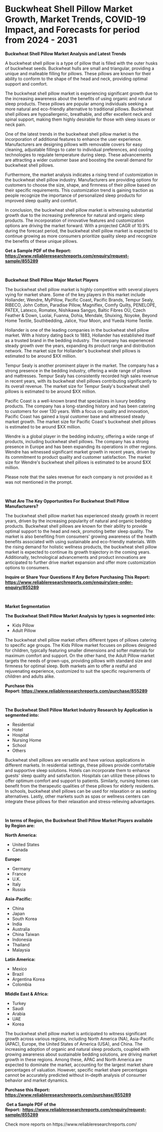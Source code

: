 <p><h1>Buckwheat Shell Pillow Market Growth, Market Trends, COVID-19 Impact, and Forecasts for period from 2024 - 2031</h1></p><p><strong>Buckwheat Shell Pillow Market Analysis and Latest Trends</strong></p>
<p><p>A buckwheat shell pillow is a type of pillow that is filled with the outer husks of buckwheat seeds. Buckwheat hulls are small and triangular, providing a unique and malleable filling for pillows. These pillows are known for their ability to conform to the shape of the head and neck, providing optimal support and comfort.</p><p>The buckwheat shell pillow market is experiencing significant growth due to the increasing awareness about the benefits of using organic and natural sleep products. These pillows are popular among individuals seeking a more natural and eco-friendly alternative to traditional pillows. Buckwheat shell pillows are hypoallergenic, breathable, and offer excellent neck and spinal support, making them highly desirable for those with sleep issues or neck pain.</p><p>One of the latest trends in the buckwheat shell pillow market is the incorporation of additional features to enhance the user experience. Manufacturers are designing pillows with removable covers for easy cleaning, adjustable fillings to cater to individual preferences, and cooling technologies to regulate temperature during sleep. These advancements are attracting a wider customer base and boosting the overall demand for buckwheat shell pillows.</p><p>Furthermore, the market analysis indicates a rising trend of customization in the buckwheat shell pillow industry. Manufacturers are providing options for customers to choose the size, shape, and firmness of their pillow based on their specific requirements. This customization trend is gaining traction as people recognize the importance of personalized sleep products for improved sleep quality and comfort.</p><p>In conclusion, the buckwheat shell pillow market is witnessing substantial growth due to the increasing preference for natural and organic sleep products. The incorporation of innovative features and customization options are driving the market forward. With a projected CAGR of 10.9% during the forecast period, the buckwheat shell pillow market is expected to continue growing as more consumers prioritize quality sleep and recognize the benefits of these unique pillows.</p></p>
<p><strong>Get a Sample PDF of the Report:&nbsp; <a href="https://www.reliableresearchreports.com/enquiry/request-sample/855289">https://www.reliableresearchreports.com/enquiry/request-sample/855289</a></strong></p>
<p>&nbsp;</p>
<p><strong>Buckwheat Shell Pillow Major Market Players</strong></p>
<p><p>The buckwheat shell pillow market is highly competitive with several players vying for market share. Some of the key players in this market include Hollander, Wendre, MyPillow, Pacific Coast, Pacific Brands, Tempur Sealy, RIBECO, John Cotton, Paradise Pillow, Magniflex, Comfy Quilts, PENELOPE, PATEX, Latexco, Romatex, Nishikawa Sangyo, Baltic Fibres OÜ, Czech Feather & Down, Luolai, Fuanna, Dohia, Mendale, Shuixing, Noyoke, Beyond Home Textile, Southbedding, Jalice, Your Moon, and Yueda Home Textile.</p><p>Hollander is one of the leading companies in the buckwheat shell pillow market. With a history dating back to 1883, Hollander has established itself as a trusted brand in the bedding industry. The company has experienced steady growth over the years, expanding its product range and distribution network. The market size for Hollander's buckwheat shell pillows is estimated to be around $XX million.</p><p>Tempur Sealy is another prominent player in the market. The company has a strong presence in the bedding industry, offering a wide range of pillows and mattresses. Tempur Sealy has consistently recorded high sales revenue in recent years, with its buckwheat shell pillows contributing significantly to its overall revenue. The market size for Tempur Sealy's buckwheat shell pillows is estimated to be around $XX million.</p><p>Pacific Coast is a well-known brand that specializes in luxury bedding products. The company has a long-standing history and has been catering to customers for over 130 years. With a focus on quality and innovation, Pacific Coast has gained a loyal customer base and witnessed steady market growth. The market size for Pacific Coast's buckwheat shell pillows is estimated to be around $XX million.</p><p>Wendre is a global player in the bedding industry, offering a wide range of products, including buckwheat shell pillows. The company has a strong presence in Europe and has been expanding its operations in other regions. Wendre has witnessed significant market growth in recent years, driven by its commitment to product quality and customer satisfaction. The market size for Wendre's buckwheat shell pillows is estimated to be around $XX million.</p><p>Please note that the sales revenue for each company is not provided as it was not mentioned in the prompt.</p></p>
<p>&nbsp;</p>
<p><strong>What Are The Key Opportunities For Buckwheat Shell Pillow Manufacturers?</strong></p>
<p><p>The buckwheat shell pillow market has experienced steady growth in recent years, driven by the increasing popularity of natural and organic bedding products. Buckwheat shell pillows are known for their ability to provide optimal support to the head and neck, promoting better sleep quality. The market is also benefiting from consumers' growing awareness of the health benefits associated with using sustainable and eco-friendly materials. With the rising demand for holistic wellness products, the buckwheat shell pillow market is expected to continue its growth trajectory in the coming years. Additionally, technological advancements and product innovations are anticipated to further drive market expansion and offer more customization options to consumers.</p></p>
<p><strong>Inquire or Share Your Questions If Any Before Purchasing This Report: <a href="https://www.reliableresearchreports.com/enquiry/pre-order-enquiry/855289">https://www.reliableresearchreports.com/enquiry/pre-order-enquiry/855289</a></strong></p>
<p>&nbsp;</p>
<p><strong>Market Segmentation</strong></p>
<p><strong>The Buckwheat Shell Pillow Market Analysis by types is segmented into:</strong></p>
<p><ul><li>Kids Pillow</li><li>Adult Pillow</li></ul></p>
<p><p>The buckwheat shell pillow market offers different types of pillows catering to specific age groups. The Kids Pillow market focuses on pillows designed for children, typically featuring smaller dimensions and softer materials for maximum comfort and support. On the other hand, the Adult Pillow market targets the needs of grown-ups, providing pillows with standard size and firmness for optimal sleep. Both markets aim to offer a restful and rejuvenating experience, customized to suit the specific requirements of children and adults alike.</p></p>
<p><strong>Purchase this Report:&nbsp;<a href="https://www.reliableresearchreports.com/purchase/855289">https://www.reliableresearchreports.com/purchase/855289</a></strong></p>
<p>&nbsp;</p>
<p><strong>The Buckwheat Shell Pillow Market Industry Research by Application is segmented into:</strong></p>
<p><ul><li>Residential</li><li>Hotel</li><li>Hospital</li><li>Nursing Home</li><li>School</li><li>Others</li></ul></p>
<p><p>Buckwheat shell pillows are versatile and have various applications in different markets. In residential settings, these pillows provide comfortable and supportive sleep solutions. Hotels can incorporate them to enhance guests' sleep quality and satisfaction. Hospitals can utilize these pillows to offer optimum comfort and support to patients. Similarly, nursing homes can benefit from the therapeutic qualities of these pillows for elderly residents. In schools, buckwheat shell pillows can be used for relaxation or as seating alternatives. Lastly, other markets such as spas or wellness centers can integrate these pillows for their relaxation and stress-relieving advantages.</p></p>
<p>&nbsp;</p>
<p><strong>In terms of Region, the Buckwheat Shell Pillow Market Players available by Region are:</strong></p>
<p>
    <p> <strong> North America: </strong>
        <ul>
            <li>United States</li>
            <li>Canada</li>
        </ul>
        </p> 
    <p> <strong> Europe: </strong>
        <ul>
            <li>Germany</li>
            <li>France</li>
            <li>U.K.</li>
            <li>Italy</li>
            <li>Russia</li>
        </ul>
        </p> 
    <p> <strong> Asia-Pacific: </strong>
        <ul>
            <li>China</li>
            <li>Japan</li>
            <li>South Korea</li>
            <li>India</li>
            <li>Australia</li>
            <li>China Taiwan</li>
            <li>Indonesia</li>
            <li>Thailand</li>
            <li>Malaysia</li>
        </ul>
        </p> 
    <p> <strong> Latin America: </strong>
        <ul>
            <li>Mexico</li>
            <li>Brazil</li>
            <li>Argentina Korea</li>
            <li>Colombia</li>
        </ul>
        </p> 
    <p> <strong> Middle East & Africa: </strong>
        <ul>
            <li>Turkey</li>
            <li>Saudi</li>
            <li>Arabia</li>
            <li>UAE</li>
            <li>Korea</li>
        </ul>
    </p>
    </p>
<p><p>The buckwheat shell pillow market is anticipated to witness significant growth across various regions, including North America (NA), Asia-Pacific (APAC), Europe, the United States of America (USA), and China. The increasing adoption of organic and natural sleep products, coupled with growing awareness about sustainable bedding solutions, are driving market growth in these regions. Among these, APAC and North America are expected to dominate the market, accounting for the largest market share percentages of valuation. However, specific market share percentages cannot be accurately predicted without in-depth analysis of consumer behavior and market dynamics.</p></p>
<p><strong>Purchase this Report: <a href="https://www.reliableresearchreports.com/purchase/855289">https://www.reliableresearchreports.com/purchase/855289</a></strong></p>
<p>&nbsp;<strong>Get a Sample PDF of the Report:&nbsp;&nbsp;<a href="https://www.reliableresearchreports.com/enquiry/request-sample/855289">https://www.reliableresearchreports.com/enquiry/request-sample/855289</a></strong></p>
<p><strong></strong></p>
<p>Check more reports on https://www.reliableresearchreports.com/</p>